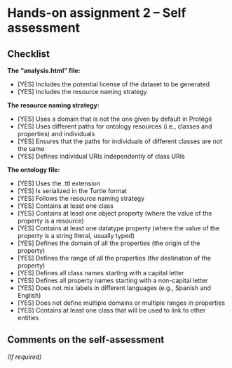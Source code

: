 # Hands-on assignment 2 – Self assessment

## Checklist

**The “analysis.html” file:**

- [YES] Includes the potential license of the dataset to be generated
- [YES] Includes the resource naming strategy

**The resource naming strategy:**

- [YES] Uses a domain that is not the one given by default in Protégé
- [YES] Uses different paths for ontology resources (i.e., classes and properties) and individuals
- [YES] Ensures that the paths for individuals of different classes are not the same
- [YES] Defines individual URIs independently of class URIs

**The ontology file:**

- [YES] Uses the .ttl extension
- [YES] Is serialized in the Turtle format
- [YES] Follows the resource naming strategy
- [YES] Contains at least one class
- [YES] Contains at least one object property (where the value of the property is a resource)
- [YES] Contains at least one datatype property (where the value of the property is a string literal, usually typed)
- [YES] Defines the domain of all the properties (the origin of the property)
- [YES] Defines the range of all the properties (the destination of the property)
- [YES] Defines all class names starting with a capital letter
- [YES] Defines all property names starting with a non-capital letter
- [YES] Does not mix labels in different languages (e.g., Spanish and English)
- [YES] Does not define multiple domains or multiple ranges in properties
- [YES] Contains at least one class that will be used to link to other entities

## Comments on the self-assessment
_(If required)_
